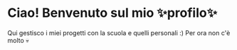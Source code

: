 # Ciao! Benvenuto sul mio ✨profilo✨
Qui gestisco i miei progetti con la scuola e quelli personali :)
Per ora non c'è molto 💀 

